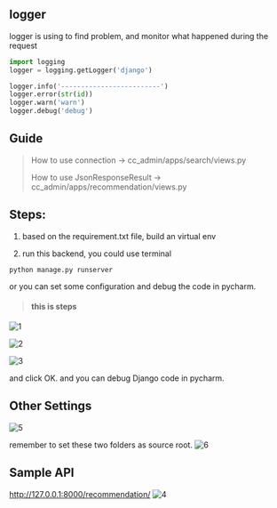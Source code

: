 ## logger
logger is using to find problem, and monitor what happened during the request

```python
import logging
logger = logging.getLogger('django')

logger.info('-------------------------')
logger.error(str(id))
logger.warn('warn')
logger.debug('debug')

```





## Guide
> How to use connection -> cc_admin/apps/search/views.py
>
> How to use JsonResponseResult -> cc_admin/apps/recommendation/views.py

## Steps:

1. based on the requirement.txt file, build an virtual env

2. run this backend, you could use terminal
```buildoutcfg
python manage.py runserver
```
   or you can set some configuration and debug the code in pycharm.

>#### this is steps
![1](https://user-images.githubusercontent.com/24391143/96622546-f0532880-12be-11eb-9663-345f1262bf23.png)

![2](https://user-images.githubusercontent.com/24391143/96622717-285a6b80-12bf-11eb-9244-57752f35909a.png)

![3](https://user-images.githubusercontent.com/24391143/96622875-5cce2780-12bf-11eb-97f2-8305d1d5beef.png)

and click OK.
and you can debug Django code in pycharm.

## Other Settings
![5](https://user-images.githubusercontent.com/24391143/96623256-f4cc1100-12bf-11eb-909c-9da0eecb1ee3.png)

remember to set these two folders as source root.
![6](https://user-images.githubusercontent.com/24391143/96623340-15946680-12c0-11eb-8bbe-aeeee9103d0a.png)

## Sample API
http://127.0.0.1:8000/recommendation/
![4](https://user-images.githubusercontent.com/24391143/96623187-d6feac00-12bf-11eb-8276-6b1c40a96167.png)


